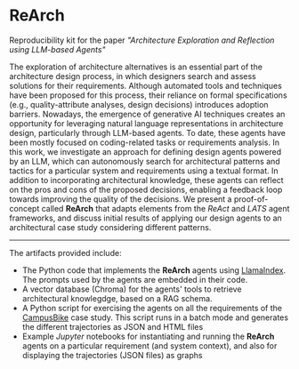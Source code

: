 # ReArch
Reproducibility kit for the paper *"Architecture Exploration and Reflection using LLM-based Agents"*

The exploration of architecture alternatives is an essential part of the architecture design process, in which designers search and assess solutions for their requirements. Although automated tools and techniques have been proposed for this process, their reliance on formal specifications (e.g., quality-attribute analyses, design decisions) introduces adoption barriers. Nowadays, the emergence of generative AI techniques creates an opportunity for leveraging natural language representations in architecture design, particularly through LLM-based agents. To date, these agents have been mostly focused on coding-related tasks or requirements analysis. In this work, we investigate an approach for defining design agents powered by an LLM, which can autonomously search for architectural patterns and tactics for a particular system and requirements using a textual format. In addition to incorporating architectural knowledge, these agents can reflect on the pros and cons of the proposed decisions, enabling a feedback loop towards improving the quality of the decisions. We present a proof-of-concept called **ReArch** that adapts elements from the *ReAct* and *LATS* agent frameworks, and discuss initial results of applying our design agents to an architectural case study considering different patterns.

----
The artifacts provided include:
* The Python code that implements the **ReArch** agents using [LlamaIndex](https://www.llamaindex.ai/). The prompts used by the agents are embedded in their code.
* A vector database (Chroma) for the agents' tools to retrieve architectural knowlegdge, based on a RAG schema.
* A Python script for exercising the agents on all the requirements of the [CampusBike](https://github.com/shamimaaktar1/ChatGPT4SA) case study. This script runs in a batch mode and generates the different trajectories as JSON and HTML files
* Example *Jupyter* notebooks for instantiating and running the **ReArch** agents on a particular requirement (and system context), and also for displaying the trajectories (JSON files) as graphs
